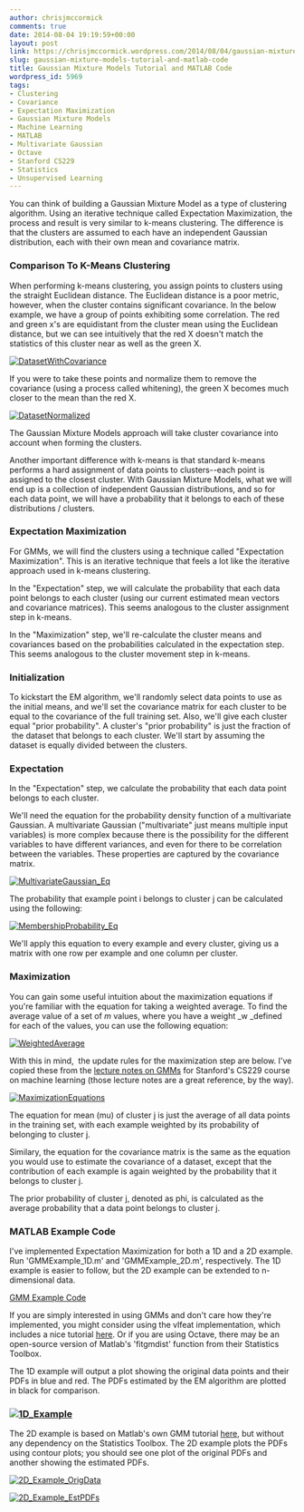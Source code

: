 ```yaml
---
author: chrisjmccormick
comments: true
date: 2014-08-04 19:19:59+00:00
layout: post
link: https://chrisjmccormick.wordpress.com/2014/08/04/gaussian-mixture-models-tutorial-and-matlab-code/
slug: gaussian-mixture-models-tutorial-and-matlab-code
title: Gaussian Mixture Models Tutorial and MATLAB Code
wordpress_id: 5969
tags:
- Clustering
- Covariance
- Expectation Maximization
- Gaussian Mixture Models
- Machine Learning
- MATLAB
- Multivariate Gaussian
- Octave
- Stanford CS229
- Statistics
- Unsupervised Learning
---
```


You can think of building a Gaussian Mixture Model as a type of clustering algorithm. Using an iterative technique called Expectation Maximization, the process and result is very similar to k-means clustering. The difference is that the clusters are assumed to each have an independent Gaussian distribution, each with their own mean and covariance matrix.


### Comparison To K-Means Clustering


When performing k-means clustering, you assign points to clusters using the straight Euclidean distance. The Euclidean distance is a poor metric, however, when the cluster contains significant covariance. In the below example, we have a group of points exhibiting some correlation. The red and green x's are equidistant from the cluster mean using the Euclidean distance, but we can see intuitively that the red X doesn't match the statistics of this cluster near as well as the green X.

[![DatasetWithCovariance](http://chrisjmccormick.files.wordpress.com/2014/07/datasetwithcovariance.png)](http://chrisjmccormick.files.wordpress.com/2014/07/datasetwithcovariance.png)

If you were to take these points and normalize them to remove the covariance (using a process called whitening), the green X becomes much closer to the mean than the red X.

[![DatasetNormalized](http://chrisjmccormick.files.wordpress.com/2014/07/datasetnormalized.png)](http://chrisjmccormick.files.wordpress.com/2014/07/datasetnormalized.png)

The Gaussian Mixture Models approach will take cluster covariance into account when forming the clusters.

Another important difference with k-means is that standard k-means performs a hard assignment of data points to clusters--each point is assigned to the closest cluster. With Gaussian Mixture Models, what we will end up is a collection of independent Gaussian distributions, and so for each data point, we will have a probability that it belongs to each of these distributions / clusters.


### Expectation Maximization


For GMMs, we will find the clusters using a technique called "Expectation Maximization". This is an iterative technique that feels a lot like the iterative approach used in k-means clustering.

In the "Expectation" step, we will calculate the probability that each data point belongs to each cluster (using our current estimated mean vectors and covariance matrices). This seems analogous to the cluster assignment step in k-means.

In the "Maximization" step, we'll re-calculate the cluster means and covariances based on the probabilities calculated in the expectation step. This seems analogous to the cluster movement step in k-means.


### Initialization


To kickstart the EM algorithm, we'll randomly select data points to use as the initial means, and we'll set the covariance matrix for each cluster to be equal to the covariance of the full training set. Also, we'll give each cluster equal "prior probability". A cluster's "prior probability" is just the fraction of  the dataset that belongs to each cluster. We'll start by assuming the dataset is equally divided between the clusters.


### Expectation


In the "Expectation" step, we calculate the probability that each data point belongs to each cluster.

We'll need the equation for the probability density function of a multivariate Gaussian. A multivariate Gaussian ("multivariate" just means multiple input variables) is more complex because there is the possibility for the different variables to have different variances, and even for there to be correlation between the variables. These properties are captured by the covariance matrix.

[![MultivariateGaussian_Eq](http://chrisjmccormick.files.wordpress.com/2014/08/multivariategaussian_eq.png)](https://chrisjmccormick.files.wordpress.com/2014/08/multivariategaussian_eq.png)

The probability that example point i belongs to cluster j can be calculated using the following:

[![MembershipProbability_Eq](http://chrisjmccormick.files.wordpress.com/2014/08/membershipprobability_eq.png)](https://chrisjmccormick.files.wordpress.com/2014/08/membershipprobability_eq.png)

We'll apply this equation to every example and every cluster, giving us a matrix with one row per example and one column per cluster.


### Maximization


You can gain some useful intuition about the maximization equations if you're familiar with the equation for taking a weighted average. To find the average value of a set of _m_ values, where you have a weight _w _defined for each of the values, you can use the following equation:

[![WeightedAverage](http://chrisjmccormick.files.wordpress.com/2014/02/weightedaverage1.png)](http://chrisjmccormick.files.wordpress.com/2014/02/weightedaverage1.png)



With this in mind,  the update rules for the maximization step are below. I've copied these from the [lecture notes on GMMs](http://cs229.stanford.edu/notes/cs229-notes7b.pdf) for Stanford's CS229 course on machine learning (those lecture notes are a great reference, by the way).



[![MaximizationEquations](http://chrisjmccormick.files.wordpress.com/2014/08/maximizationequations1.png)](https://chrisjmccormick.files.wordpress.com/2014/08/maximizationequations1.png)

The equation for mean (mu) of cluster j is just the average of all data points in the training set, with each example weighted by its probability of belonging to cluster j.

Similary, the equation for the covariance matrix is the same as the equation you would use to estimate the covariance of a dataset, except that the contribution of each example is again weighted by the probability that it belongs to cluster j.

The prior probability of cluster j, denoted as phi, is calculated as the average probability that a data point belongs to cluster j.


### MATLAB Example Code


I've implemented Expectation Maximization for both a 1D and a 2D example. Run 'GMMExample_1D.m' and 'GMMExample_2D.m', respectively. The 1D example is easier to follow, but the 2D example can be extended to n-dimensional data.

[GMM Example Code](https://dl.dropboxusercontent.com/u/94180423/GMM_Examples_v2014_08_04.zip)

If you are simply interested in using GMMs and don't care how they're implemented, you might consider using the vlfeat implementation, which includes a nice tutorial [here](http://www.vlfeat.org/overview/gmm.html). Or if you are using Octave, there may be an open-source version of Matlab's 'fitgmdist' function from their Statistics Toolbox.

The 1D example will output a plot showing the original data points and their PDFs in blue and red. The PDFs estimated by the EM algorithm are plotted in black for comparison.


### [![1D_Example](http://chrisjmccormick.files.wordpress.com/2014/08/1d_example.png)](https://chrisjmccormick.files.wordpress.com/2014/08/1d_example.png)


The 2D example is based on Matlab's own GMM tutorial [here](http://www.mathworks.com/help/stats/gaussian-mixture-models.html), but without any dependency on the Statistics Toolbox. The 2D example plots the PDFs using contour plots; you should see one plot of the original PDFs and another showing the estimated PDFs.

[![2D_Example_OrigData](http://chrisjmccormick.files.wordpress.com/2014/08/2d_example_origdata1.png)](https://chrisjmccormick.files.wordpress.com/2014/08/2d_example_origdata1.png)



[![2D_Example_EstPDFs](http://chrisjmccormick.files.wordpress.com/2014/08/2d_example_estpdfs.png)](https://chrisjmccormick.files.wordpress.com/2014/08/2d_example_estpdfs.png)
